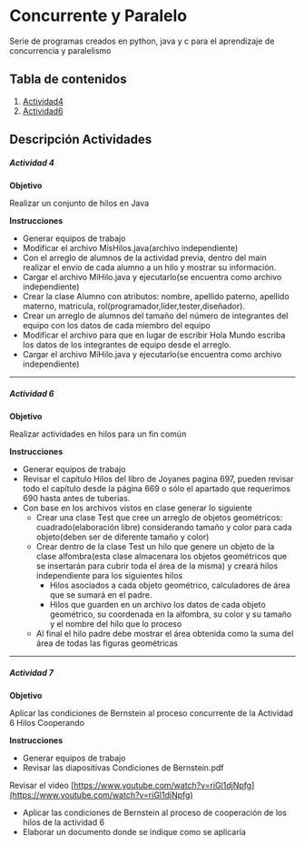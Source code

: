 # Concurrente y Paralelo

Serie de programas creados en python, java y c para el aprendizaje de concurrencia y paralelismo


## Tabla de contenidos

1. [Actividad4](https://github.com/Fatake/Concurrente_Paralelo/tree/master/Activida4 "Actividad4")
2. [Actividad6](https://github.com/Fatake/Concurrente_Paralelo/tree/master/Actividad6 "Actividad6")

## Descripción Actividades

##### Actividad 4

**Objetivo**

Realizar un conjunto de hilos en Java

**Instrucciones**

* Generar equipos de trabajo
* Modificar el archivo MisHilos.java(archivo independiente)
* Con el arreglo de alumnos de la actividad previa, dentro del main realizar el envio de cada alumno a un hilo y mostrar su información.
* Cargar el archivo MiHilo.java y ejecutarlo(se encuentra como archivo independiente)
* Crear la clase Alumno con atributos: nombre, apellido paterno, apellido materno, matricula, rol(programador,líder,tester,diseñador).
* Crear un arreglo de alumnos del tamaño del número de integrantes del equipo con los datos de cada miembro del equipo
* Modificar el archivo para que en lugar de escribir Hola Mundo escriba los datos  de los integrantes de equipo desde el arreglo.
* Cargar el archivo MiHilo.java y ejecutarlo(se encuentra como archivo independiente)

---

##### Actividad 6

**Objetivo**

Realizar actividades en hilos para un fin común

**Instrucciones**

* Generar equipos de trabajo
* Revisar el capítulo Hilos del libro de Joyanes pagina 697, pueden revisar todo el capítulo desde la página 669 o sólo el apartado que requerimos 690 hasta antes de tuberías.
* Con base en los archivos vistos en clase generar lo siguiente
  * Crear una clase Test que cree un arreglo de objetos geométricos:  cuadrado(elaboración libre) considerando tamaño y color para cada objeto(deben ser de diferente tamaño y color)
  * Crear dentro de la clase Test un hilo  que genere un objeto de la clase alfombra(esta clase almacenara los  objetos geométricos que se insertarán para cubrir toda el área de la misma) y creará hilos independiente para los siguientes hilos
    * Hilos asociados a cada objeto geométrico, calculadores de área que  se sumará en el padre.
    * Hilos que guarden en un archivo los datos de cada objeto geométrico, su coordenada en la alfombra, su color y su tamaño y el nombre del hilo que lo proceso
  * Al final el hilo padre debe mostrar el área obtenida como la suma del área de todas las figuras geométricas

---

##### Actividad 7

**Objetivo**

Aplicar las condiciones de Bernstein al proceso concurrente de la Actividad 6 Hilos Cooperando

**Instrucciones**

* Generar equipos de trabajo
* Revisar las diapositivas Condiciones de Bernstein.pdf

Revisar el video [https://www.youtube.com/watch?v=riGl1djNpfg](https://www.youtube.com/watch?v=riGl1djNpfg)

* Aplicar las condiciones de Bernstein al proceso de cooperación de los hilos de la actividad 6
* Elaborar un documento donde se indique como se aplicaría
